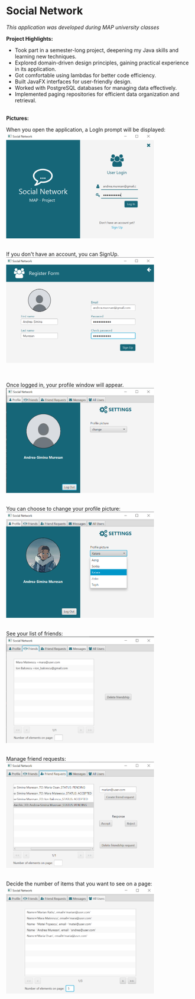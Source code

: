 # Social Network

*This application was developed during MAP university classes*


**Project Highlights:**
- Took part in a semester-long project, deepening my Java skills and learning new techniques.
- Explored domain-driven design principles, gaining practical experience in its application.
- Got comfortable using lambdas for better code efficiency.
- Built JavaFX interfaces for user-friendly design.
- Worked with PostgreSQL databases for managing data effectively.
- Implemented paging repositories for efficient data organization and retrieval.
<br><br>

**Pictures:**

When you open the application, a LogIn prompt will be displayed:  
<img width="400" alt="imgLogIn" src="https://github.com/andrea-muresan/SocialNetwork/blob/main/projectImages/logIn.png">
<br><br>
  
If you don't have an account, you can SignUp.  
<img width="400" alt="imgsignUp" src="https://github.com/andrea-muresan/SocialNetwork/blob/main/projectImages/signUp.png">  
<br><br>

Once logged in, your profile window will appear.  
<img width="400" alt="imgProfile" src="https://github.com/andrea-muresan/SocialNetwork/blob/main/projectImages/profile.png"> 
<br><br>

You can choose to change your profile picture:  
<img width="400" alt="imgChangeProfilePicture" src="https://github.com/andrea-muresan/SocialNetwork/blob/main/projectImages/changeProfileImage.png"> 
<br><br>

See your list of friends:  
<img width="400" alt="imgFriendships" src="https://github.com/andrea-muresan/SocialNetwork/blob/main/projectImages/friendships.png"> 
<br><br>

Manage friend requests:  
<img width="400" alt="imgFriendRequests" src="https://github.com/andrea-muresan/SocialNetwork/blob/main/projectImages/friendRequests.png"> 
<br><br>

Decide the number of items that you want to see on a page:  
<img width="400" alt="imgPagingEample" src="https://github.com/andrea-muresan/SocialNetwork/blob/main/projectImages/pagingExample.png"> 
<br><br> 
